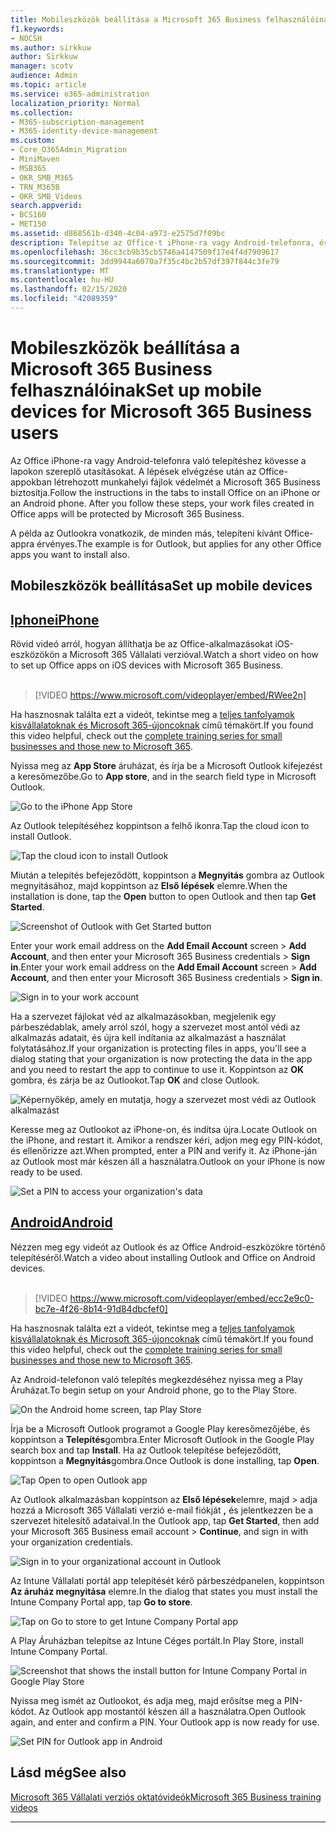 ```yaml
---
title: Mobileszközök beállítása a Microsoft 365 Business felhasználóinak
f1.keywords:
- NOCSH
ms.author: sirkkuw
author: Sirkkuw
manager: scotv
audience: Admin
ms.topic: article
ms.service: o365-administration
localization_priority: Normal
ms.collection:
- M365-subscription-management
- M365-identity-device-management
ms.custom:
- Core_O365Admin_Migration
- MiniMaven
- MSB365
- OKR_SMB_M365
- TRN_M365B
- OKR_SMB_Videos
search.appverid:
- BCS160
- MET150
ms.assetid: d868561b-d340-4c04-a973-e2575d7f09bc
description: Telepítse az Office-t iPhone-ra vagy Android-telefonra, és az Office-alkalmazásokban lévő munkahelyi fájljait a Microsoft 365 Business fogja védeni.
ms.openlocfilehash: 36cc3cb9b35cb5746a4147509f17e4f4d7909617
ms.sourcegitcommit: 3dd9944a6070a7f35c4bc2b57df397f844c3fe79
ms.translationtype: MT
ms.contentlocale: hu-HU
ms.lasthandoff: 02/15/2020
ms.locfileid: "42089359"
---
```

# <a name="set-up-mobile-devices-for-microsoft-365-business-users"></a><span data-ttu-id="3e04f-103">Mobileszközök beállítása a Microsoft 365 Business felhasználóinak</span><span class="sxs-lookup"><span data-stu-id="3e04f-103">Set up mobile devices for Microsoft 365 Business users</span></span>

<span data-ttu-id="3e04f-p101">Az Office iPhone-ra vagy Android-telefonra való telepítéshez kövesse a lapokon szereplő utasításokat. A lépések elvégzése után az Office-appokban létrehozott munkahelyi fájlok védelmét a Microsoft 365 Business biztosítja.</span><span class="sxs-lookup"><span data-stu-id="3e04f-p101">Follow the instructions in the tabs to install Office on an iPhone or an Android phone. After you follow these steps, your work files created in Office apps will be protected by Microsoft 365 Business.</span></span>

<span data-ttu-id="3e04f-106">A példa az Outlookra vonatkozik, de minden más, telepíteni kívánt Office-appra érvényes.</span><span class="sxs-lookup"><span data-stu-id="3e04f-106">The example is for Outlook, but applies for any other Office apps you want to install also.</span></span>
  
## <a name="set-up-mobile-devices"></a><span data-ttu-id="3e04f-107">Mobileszközök beállítása</span><span class="sxs-lookup"><span data-stu-id="3e04f-107">Set up mobile devices</span></span>

## <a name="iphonetabiphone"></a>[<span data-ttu-id="3e04f-108">Iphone</span><span class="sxs-lookup"><span data-stu-id="3e04f-108">iPhone</span></span>](#tab/iPhone)
  
<span data-ttu-id="3e04f-109">Rövid videó arról, hogyan állíthatja be az Office-alkalmazásokat iOS-eszközökön a Microsoft 365 Vállalati verzióval.</span><span class="sxs-lookup"><span data-stu-id="3e04f-109">Watch a short video on how to set up Office apps on iOS devices with Microsoft 365 Business.</span></span><br><br>

> [!VIDEO https://www.microsoft.com/videoplayer/embed/RWee2n] 

<span data-ttu-id="3e04f-110">Ha hasznosnak találta ezt a videót, tekintse meg a [teljes tanfolyamok kisvállalatoknak és Microsoft 365-újoncoknak](https://support.office.com/article/6ab4bbcd-79cf-4000-a0bd-d42ce4d12816) című témakört.</span><span class="sxs-lookup"><span data-stu-id="3e04f-110">If you found this video helpful, check out the [complete training series for small businesses and those new to Microsoft 365](https://support.office.com/article/6ab4bbcd-79cf-4000-a0bd-d42ce4d12816).</span></span>

<span data-ttu-id="3e04f-111">Nyissa meg az **App Store** áruházat, és írja be a Microsoft Outlook kifejezést a keresőmezőbe.</span><span class="sxs-lookup"><span data-stu-id="3e04f-111">Go to **App store**, and in the search field type in Microsoft Outlook.</span></span>
  
![Go to the iPhone App Store](../media/886913de-76e5-4883-8ed0-4eb3ec06188f.png)
  
<span data-ttu-id="3e04f-113">Az Outlook telepítéséhez koppintson a felhő ikonra.</span><span class="sxs-lookup"><span data-stu-id="3e04f-113">Tap the cloud icon to install Outlook.</span></span>
  
![Tap the cloud icon to install Outlook](../media/665e1620-948a-4ab8-b914-dca49530142c.png)
  
<span data-ttu-id="3e04f-115">Miután a telepítés befejeződött, koppintson a **Megnyitás** gombra az Outlook megnyitásához, majd koppintson az **Első lépések** elemre.</span><span class="sxs-lookup"><span data-stu-id="3e04f-115">When the installation is done, tap the **Open** button to open Outlook and then tap **Get Started**.</span></span>
  
![Screenshot of Outlook with Get Started button](../media/005bedec-ae50-4d75-b3bb-e7cef9e2561c.png)
  
<span data-ttu-id="3e04f-117">Enter your work email address on the **Add Email Account** screen \> **Add Account**, and then enter your Microsoft 365 Business credentials \> **Sign in**.</span><span class="sxs-lookup"><span data-stu-id="3e04f-117">Enter your work email address on the **Add Email Account** screen \> **Add Account**, and then enter your Microsoft 365 Business credentials \> **Sign in**.</span></span>
  
![Sign in to your work account](../media/3cef1fb5-7bec-4d3d-8542-872b731ce19f.png)
  
<span data-ttu-id="3e04f-119">Ha a szervezet fájlokat véd az alkalmazásokban, megjelenik egy párbeszédablak, amely arról szól, hogy a szervezet most antól védi az alkalmazás adatait, és újra kell indítania az alkalmazást a használat folytatásához.</span><span class="sxs-lookup"><span data-stu-id="3e04f-119">If your organization is protecting files in apps, you'll see a dialog stating that your organization is now protecting the data in the app and you need to restart the app to continue to use it.</span></span> <span data-ttu-id="3e04f-120">Koppintson az **OK** gombra, és zárja be az Outlookot.</span><span class="sxs-lookup"><span data-stu-id="3e04f-120">Tap **OK** and close Outlook.</span></span> 
  
![Képernyőkép, amely en mutatja, hogy a szervezet most védi az Outlook alkalmazást](../media/fb4c1c84-b1e9-42e1-8070-c13dcf79fb09.png)
  
<span data-ttu-id="3e04f-122">Keresse meg az Outlookot az iPhone-on, és indítsa újra.</span><span class="sxs-lookup"><span data-stu-id="3e04f-122">Locate Outlook on the iPhone, and restart it.</span></span> <span data-ttu-id="3e04f-123">Amikor a rendszer kéri, adjon meg egy PIN-kódot, és ellenőrizze azt.</span><span class="sxs-lookup"><span data-stu-id="3e04f-123">When prompted, enter a PIN and verify it.</span></span> <span data-ttu-id="3e04f-124">Az iPhone-ján az Outlook most már készen áll a használatra.</span><span class="sxs-lookup"><span data-stu-id="3e04f-124">Outlook on your iPhone is now ready to be used.</span></span>
  
![Set a PIN to access your organization's data](../media/64f2630b-3164-47a4-9dd6-ca0c29ed5fb3.png)
  
## <a name="androidtabandroid"></a>[<span data-ttu-id="3e04f-126">Android</span><span class="sxs-lookup"><span data-stu-id="3e04f-126">Android</span></span>](#tab/Android)
  
<span data-ttu-id="3e04f-127">Nézzen meg egy videót az Outlook és az Office Android-eszközökre történő telepítéséről.</span><span class="sxs-lookup"><span data-stu-id="3e04f-127">Watch a video about installing Outlook and Office on Android devices.</span></span><br><br>

> [!VIDEO https://www.microsoft.com/videoplayer/embed/ecc2e9c0-bc7e-4f26-8b14-91d84dbcfef0] 

<span data-ttu-id="3e04f-128">Ha hasznosnak találta ezt a videót, tekintse meg a [teljes tanfolyamok kisvállalatoknak és Microsoft 365-újoncoknak](https://support.office.com/article/6ab4bbcd-79cf-4000-a0bd-d42ce4d12816) című témakört.</span><span class="sxs-lookup"><span data-stu-id="3e04f-128">If you found this video helpful, check out the [complete training series for small businesses and those new to Microsoft 365](https://support.office.com/article/6ab4bbcd-79cf-4000-a0bd-d42ce4d12816).</span></span>

<span data-ttu-id="3e04f-129">Az Android-telefonon való telepítés megkezdéséhez nyissa meg a Play Áruházat.</span><span class="sxs-lookup"><span data-stu-id="3e04f-129">To begin setup on your Android phone, go to the Play Store.</span></span>
  
![On the Android home screen, tap Play Store](../media/93df88e7-c778-40e1-b35e-868ca6e97f6c.png)
  
<span data-ttu-id="3e04f-131">Írja be a Microsoft Outlook programot a Google Play keresőmezőjébe, és koppintson a **Telepítés**gombra.</span><span class="sxs-lookup"><span data-stu-id="3e04f-131">Enter Microsoft Outlook in the Google Play search box and tap **Install**.</span></span> <span data-ttu-id="3e04f-132">Ha az Outlook telepítése befejeződött, koppintson a **Megnyitás**gombra.</span><span class="sxs-lookup"><span data-stu-id="3e04f-132">Once Outlook is done installing, tap **Open**.</span></span>
  
![Tap Open to open Outlook app](../media/8b4c5937-8875-4b5a-a5b6-b8c6c9cd6240.png)
  
<span data-ttu-id="3e04f-134">Az Outlook alkalmazásban koppintson az **Első lépések**elemre, majd \> adja hozzá a Microsoft 365 Vállalati verzió e-mail fiókját **,** és jelentkezzen be a szervezet hitelesítő adataival.</span><span class="sxs-lookup"><span data-stu-id="3e04f-134">In the Outlook app, tap **Get Started**, then add your Microsoft 365 Business email account \> **Continue**, and sign in with your organization credentials.</span></span>
  
![Sign in to your organizational account in Outlook](../media/18f67c66-4bab-4b99-94bd-080839312e29.png)
  
<span data-ttu-id="3e04f-136">Az Intune Vállalati portál app telepítését kérő párbeszédpanelen, koppintson **Az áruház megnyitása** elemre.</span><span class="sxs-lookup"><span data-stu-id="3e04f-136">In the dialog that states you must install the Intune Company Portal app, tap **Go to store**.</span></span>
  
![Tap on Go to store to get Intune Company Portal app](../media/a702d712-5622-45dd-a511-b1adaee63071.png)
  
<span data-ttu-id="3e04f-138">A Play Áruházban telepítse az Intune Céges portált.</span><span class="sxs-lookup"><span data-stu-id="3e04f-138">In Play Store, install Intune Company Portal.</span></span>
  
![Screenshot that shows the install button for Intune Company Portal in Google Play Store](../media/5e0408f2-3f37-44dd-80ed-13ca2ac6df0c.png)
  
<span data-ttu-id="3e04f-p105">Nyissa meg ismét az Outlookot, és adja meg, majd erősítse meg a PIN-kódot. Az Outlook app mostantól készen áll a használatra.</span><span class="sxs-lookup"><span data-stu-id="3e04f-p105">Open Outlook again, and enter and confirm a PIN. Your Outlook app is now ready for use.</span></span>
  
![Set  PIN for Outlook app in Android](../media/edb91afb-f1ed-451a-bc6b-8ccba664e055.png)

## <a name="see-also"></a><span data-ttu-id="3e04f-143">Lásd még</span><span class="sxs-lookup"><span data-stu-id="3e04f-143">See also</span></span>

[<span data-ttu-id="3e04f-144">Microsoft 365 Vállalati verziós oktatóvideók</span><span class="sxs-lookup"><span data-stu-id="3e04f-144">Microsoft 365 Business training videos</span></span>](https://support.office.com/article/6ab4bbcd-79cf-4000-a0bd-d42ce4d12816)

---
